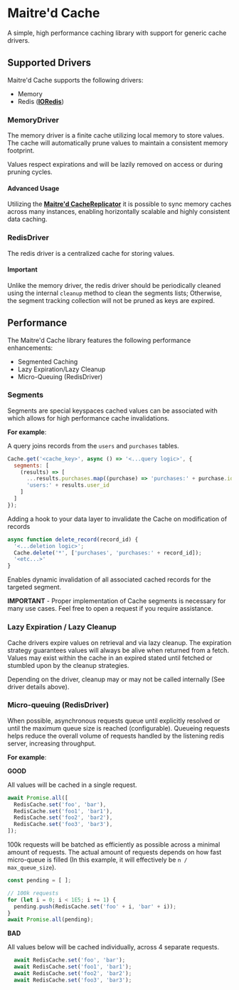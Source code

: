 # Maitre'd Cache
A simple, high performance caching library with support for generic cache drivers.

## Supported Drivers
Maitre'd Cache supports the following drivers:
- Memory
- Redis (**[IORedis](https://github.com/luin/ioredis#readme)**)

### MemoryDriver
The memory driver is a finite cache utilizing local memory to store values.
The cache will automatically prune values to maintain a consistent memory footprint.

Values respect expirations and will be lazily removed on access or during pruning cycles.

#### Advanced Usage
Utilizing the **[Maitre'd CacheReplicator]()** it is possible to sync memory caches across
many instances, enabling horizontally scalable and highly consistent data caching.

### RedisDriver
The redis driver is a centralized cache for storing values. 

#### Important
Unlike the memory driver, the redis driver should be periodically cleaned using the internal ``cleanup`` 
method to clean the segments lists; Otherwise, the segment tracking collection will not be pruned as keys are expired.

## Performance
The Maitre'd Cache library features the following performance enhancements:
- Segmented Caching
- Lazy Expiration/Lazy Cleanup
- Micro-Queuing (RedisDriver)

### Segments
Segments are special keyspaces cached values can be associated with which allows for high performance 
cache invalidations. 

**For example**:

A query joins records from the `users` and `purchases` tables. 
```javascript
Cache.get('<cache_key>', async () => '<...query logic>', {
  segments: [
    (results) => [
      ...results.purchases.map((purchase) => 'purchases:' + purchase.id),
      'users:' + results.user_id
    ]
  ]
});
```
Adding a hook to your data layer to invalidate the Cache on modification of records
```javascript
async function delete_record(record_id) {
  '<...deletion logic>';
  Cache.delete('*', ['purchases', 'purchases:' + record_id]);
  '<etc...>'
}
```
Enables dynamic invalidation of all associated cached records for the targeted segment.

**IMPORTANT** - Proper implementation of Cache segments is necessary for many use cases. 
Feel free to open a request if you require assistance.

### Lazy Expiration / Lazy Cleanup
Cache drivers expire values on retrieval and via lazy cleanup. The expiration strategy
guarantees values will always be alive when returned from a fetch. Values may exist within the
cache in an expired stated until fetched or stumbled upon by the cleanup strategies.

Depending on the driver, cleanup may or may not be called internally (See driver details above). 

### Micro-queuing (RedisDriver)
When possible, asynchronous requests queue until explicitly resolved or until the maximum queue size is reached 
(configurable). Queueing requests helps reduce the overall volume of requests handled by the listening redis server,
increasing throughput.

**For example**:

**GOOD**

All values will be cached in a single request.
```javascript
await Promise.all([
  RedisCache.set('foo', 'bar'),
  RedisCache.set('foo1', 'bar1'),
  RedisCache.set('foo2', 'bar2'),
  RedisCache.set('foo3', 'bar3'),
]);
```

100k requests will be batched as efficiently as possible across a minimal amount of requests. The actual amount of 
requests depends on how fast micro-queue is filled (In this example, it will effectively be `n / max_queue_size`).
```javascript
const pending = [ ];

// 100k requests
for (let i = 0; i < 1E5; i += 1) {
  pending.push(RedisCache.set('foo' + i, 'bar' + i));
}
await Promise.all(pending);
```

**BAD**

All values below will be cached individually, across 4 separate requests.
```javascript
  await RedisCache.set('foo', 'bar');
  await RedisCache.set('foo1', 'bar1');
  await RedisCache.set('foo2', 'bar2');
  await RedisCache.set('foo3', 'bar3');
```
